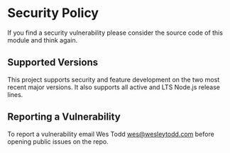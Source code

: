 # Security Policy

If you find a security vulnerability please consider the source code of this module and think again.

## Supported Versions

This project supports security and feature development on the two most recent
major versions.  It also supports all active and LTS Node.js release lines.

## Reporting a Vulnerability

To report a vulnerability email Wes Todd <wes@wesleytodd.com> before opening public issues on the repo.

